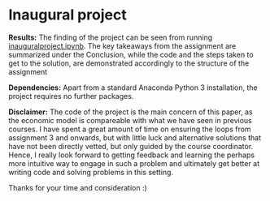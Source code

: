# Inaugural project

**Results:**
The finding of the project can be seen from running [inauguralproject.ipynb](inauguralproject.ipynb). The key takeaways from the assignment are summarized under the Conclusion, while the code and the steps taken to get to the solution, are demonstrated accordingly to the structure of the assignment

**Dependencies:** 
Apart from a standard Anaconda Python 3 installation, the project requires no further packages.

**Disclaimer:** 
The code of the project is the main concern of this paper, as the economic model is compareable with what we have seen in previous courses. I have spent a great amount of time on ensuring the loops from assignment 3 and onwards, but with little luck and alternative solutions that have not been directly vetted, but only guided by the course coordinator. Hence, I really look forward to getting feedback and learning the perhaps more intuitive way to engage in such a problem and ultimately get better at writing code and solving problems in this setting. 

Thanks for your time and consideration :) 
